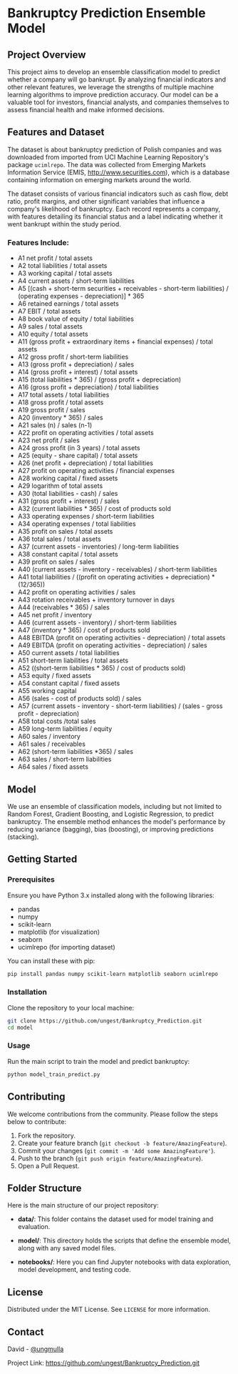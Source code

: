 
# Bankruptcy Prediction Ensemble Model

## Project Overview

This project aims to develop an ensemble classification model to predict whether a company will go bankrupt. By analyzing financial indicators and other relevant features, we leverage the strengths of multiple machine learning algorithms to improve prediction accuracy. Our model can be a valuable tool for investors, financial analysts, and companies themselves to assess financial health and make informed decisions.

## Features and Dataset
The dataset is about bankruptcy prediction of Polish companies and was downloaded from imported from UCI Machine Learning Repository's package `ucimlrepo`. 
The data was collected from Emerging Markets Information Service (EMIS, http://www.securities.com), which is a database containing information on emerging markets around the world. 

The dataset consists of various financial indicators such as cash flow, debt ratio, profit margins, and other significant variables that influence a company's likelihood of bankruptcy. Each record represents a company, with features detailing its financial status and a label indicating whether it went bankrupt within the study period.

### Features Include:

- A1	net profit / total assets
- A2	total liabilities / total assets
- A3	working capital / total assets
- A4	current assets / short-term liabilities
- A5	[(cash + short-term securities + receivables - short-term liabilities) / (operating expenses - depreciation)] * 365
- A6	retained earnings / total assets
- A7	EBIT / total assets
- A8	book value of equity / total liabilities
- A9	sales / total assets
- A10	equity / total assets
- A11	(gross profit + extraordinary items + financial expenses) / total assets
- A12	gross profit / short-term liabilities
- A13	(gross profit + depreciation) / sales
- A14	(gross profit + interest) / total assets
- A15	(total liabilities * 365) / (gross profit + depreciation)
- A16	(gross profit + depreciation) / total liabilities
- A17	total assets / total liabilities
- A18	gross profit / total assets
- A19	gross profit / sales
- A20	(inventory * 365) / sales
- A21	sales (n) / sales (n-1)
- A22	profit on operating activities / total assets
- A23	net profit / sales
- A24	gross profit (in 3 years) / total assets
- A25	(equity - share capital) / total assets
- A26	(net profit + depreciation) / total liabilities
- A27	profit on operating activities / financial expenses
- A28	working capital / fixed assets
- A29	logarithm of total assets
- A30	(total liabilities - cash) / sales
- A31	(gross profit + interest) / sales
- A32	(current liabilities * 365) / cost of products sold
- A33	operating expenses / short-term liabilities
- A34	operating expenses / total liabilities
- A35	profit on sales / total assets
- A36	total sales / total assets
- A37	(current assets - inventories) / long-term liabilities
- A38	constant capital / total assets
- A39	profit on sales / sales
- A40	(current assets - inventory - receivables) / short-term liabilities
- A41	total liabilities / ((profit on operating activities + depreciation) * (12/365))
- A42	profit on operating activities / sales
- A43	rotation receivables + inventory turnover in days
- A44	(receivables * 365) / sales
- A45	net profit / inventory
- A46	(current assets - inventory) / short-term liabilities
- A47	(inventory * 365) / cost of products sold
- A48	EBITDA (profit on operating activities - depreciation) / total assets
- A49	EBITDA (profit on operating activities - depreciation) / sales
- A50	current assets / total liabilities
- A51	short-term liabilities / total assets
- A52	((short-term liabilities * 365) / cost of products sold)
- A53	equity / fixed assets
- A54	constant capital / fixed assets
- A55	working capital
- A56	(sales - cost of products sold) / sales
- A57	(current assets - inventory - short-term liabilities) / (sales - gross profit - depreciation)
- A58	total costs /total sales
- A59	long-term liabilities / equity
- A60	sales / inventory
- A61	sales / receivables
- A62	(short-term liabilities *365) / sales
- A63	sales / short-term liabilities
- A64	sales / fixed assets



## Model

We use an ensemble of classification models, including but not limited to Random Forest, Gradient Boosting, and Logistic Regression, to predict bankruptcy. The ensemble method enhances the model's performance by reducing variance (bagging), bias (boosting), or improving predictions (stacking).

## Getting Started

### Prerequisites

Ensure you have Python 3.x installed along with the following libraries:

- pandas
- numpy
- scikit-learn
- matplotlib (for visualization)
- seaborn
- ucimlrepo (for importing dataset)

You can install these with pip:

```bash
pip install pandas numpy scikit-learn matplotlib seaborn ucimlrepo
```

### Installation

Clone the repository to your local machine:

```bash
git clone https://github.com/ungest/Bankruptcy_Prediction.git
cd model
```

### Usage

Run the main script to train the model and predict bankruptcy:

```bash
python model_train_predict.py
```

## Contributing

We welcome contributions from the community. Please follow the steps below to contribute:

1. Fork the repository.
2. Create your feature branch (`git checkout -b feature/AmazingFeature`).
3. Commit your changes (`git commit -m 'Add some AmazingFeature'`).
4. Push to the branch (`git push origin feature/AmazingFeature`).
5. Open a Pull Request.

## Folder Structure

Here is the main structure of our project repository:

- **data/**: This folder contains the dataset used for model training and evaluation.

- **model/**: This directory holds the scripts that define the ensemble model, along with any saved model files.

- **notebooks/**: Here you can find Jupyter notebooks with data exploration, model development, and testing code.

## License

Distributed under the MIT License. See `LICENSE` for more information.

## Contact

David - [@ungmulla](https://twitter.com/ungmulla)

Project Link: https://github.com/ungest/Bankruptcy_Prediction.git

